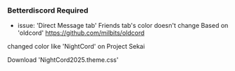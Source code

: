 ### Betterdiscord Required
- issue: 'Direct Message tab' Friends tab's color doesn't change
Based on 'oldcord'
https://github.com/milbits/oldcord

changed color like 'NightCord' on Project Sekai

Download 'NightCord2025.theme.css'
